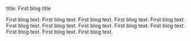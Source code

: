title: First blog title

First blog text. First blog text. First blog text. First blog text. First blog text. First blog text. First blog text. First blog text. First blog text. First blog text. First blog text. First blog text. First blog text. 
